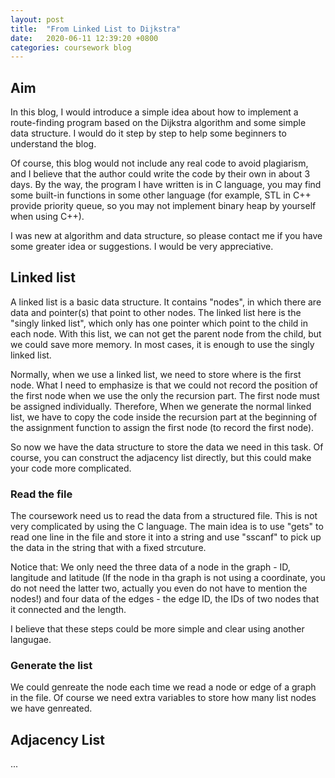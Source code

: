 ```yaml
---
layout: post
title:  "From Linked List to Dijkstra"
date:   2020-06-11 12:39:20 +0800
categories: coursework blog
---
```


## Aim

In this blog, I would introduce a simple idea about how to implement a route-finding program based on the Dijkstra algorithm and some simple data structure. I would do it step by step to help some beginners to understand the blog.

Of course, this blog would not include any real code to avoid plagiarism, and I believe that the author could write the code by their own in about 3 days. By the way, the program I have written is in C language, you may find some built-in functions in some other language (for example, STL in C++ provide priority queue, so you may not implement binary heap by yourself when using C++).

I was new at algorithm and data structure, so please contact me if you have some greater idea or suggestions. I would be very appreciative.

## Linked list

A linked list is a basic data structure. It contains "nodes", in which there are data and pointer(s) that point to other nodes. The linked list here is the "singly linked list", which only has one pointer which point to the child in each node. With this list, we can not get the parent node from the child, but we could save more memory. In most cases, it is enough to use the singly linked list.

Normally, when we use a linked list, we need to store where is the first node. What I need to emphasize is that we could not record the position of the first node when we use the only the recursion part. The first node must be assigned individually. Therefore, When we generate the normal linked list, we have to copy the code inside the recursion part at the beginning of the assignment function to assign the first node (to record the first node).  

So now we have the data structure to store the data we need in this task. Of course, you can construct the adjacency list directly, but this could make your code more complicated.

### Read the file

The coursework need us to read the data from a structured file. This is not very complicated by using the C language. The main idea is to use "gets" to read one line in the file and store it into a string and use "sscanf" to pick up the data in the string that with a fixed strcuture.

Notice that: We only need the three data of a node in the graph - ID, langitude and latitude (If the node in tha graph is not using a coordinate, you do not need the latter two, actually you even do not have to mention the nodes!) and four data of the edges - the edge ID, the IDs of two nodes that it connected  and the length.

I believe that these steps could be more simple and clear using another langugae.

### Generate the list

We could genreate the node each time we read a node or edge of a graph in the file. Of course we need extra variables to store how many list nodes we have genreated.

## Adjacency List

...
